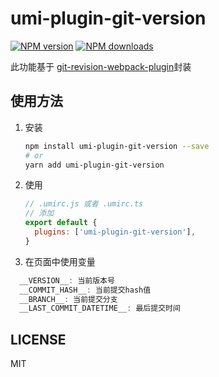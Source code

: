 # umi-plugin-git-version

[![NPM version](https://img.shields.io/npm/v/umi-plugin-git-version.svg?style=flat)](https://npmjs.org/package/umi-plugin-git-version)
[![NPM downloads](http://img.shields.io/npm/dm/umi-plugin-git-version.svg?style=flat)](https://npmjs.org/package/umi-plugin-git-version)

此功能基于 [git-revision-webpack-plugin](https://github.com/pirelenito/git-revision-webpack-plugin)封装

## 使用方法

1. 安装

   ```bash
   npm install umi-plugin-git-version --save
   # or
   yarn add umi-plugin-git-version
   ```

2. 使用

   ```javascript
   // .umirc.js 或者 .umirc.ts
   // 添加
   export default {
     plugins: ['umi-plugin-git-version'],
   }
   ```

3. 在页面中使用变量

```javascript
  __VERSION__: 当前版本号
  __COMMIT_HASH__: 当前提交hash值
  __BRANCH__: 当前提交分支
  __LAST_COMMIT_DATETIME__: 最后提交时间
```

## LICENSE

MIT

